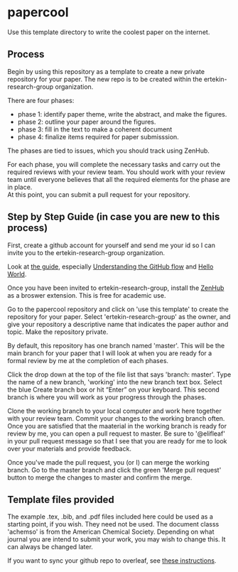 # papercool

Use this template directory to write the coolest paper on the internet. 

## Process 

Begin by using this repository as a template to create a new private repository for your paper. 
The new repo is to be created within the ertekin-research-group organization. 

There are four phases: 
  - phase 1: identify paper theme, write the abstract, and make the figures. 
  - phase 2: outline your paper around the figures. 
  - phase 3: fill in the text to make a coherent document 
  - phase 4: finalize items required for paper submisssion. 
  
The phases are tied to issues, which you should track using ZenHub. 

For each phase, you will complete the necessary tasks and carry out the required reviews with your review team. 
You should work with your review team until everyone believes that all the required elements for the phase are in place.  
At this point, you can submit a pull request for your repository. 

## Step by Step Guide (in case you are new to this process) 

First, create a github account for yourself and send me your id so I can invite you to the ertekin-research-group organization. 

Look at [the guide](https://guides.github.com/), especially [Understanding the GitHub flow](https://guides.github.com/introduction/flow/) and [Hello World](https://guides.github.com/activities/hello-world/).  

Once you have been invited to ertekin-research-group, install the [ZenHub](https://www.zenhub.com/) as a broswer extension. 
This is free for academic use. 

Go to the papercool repository and click on 'use this template' to create the repository for your paper. 
Select 'ertekin-research-group' as the owner, and give your repository a descriptive name that indicates the paper author and topic. 
Make the repository private. 

By default, this repository has one branch named 'master'. This will be the main branch for your paper that I will look at when you are ready for a formal review by me at the completion of each phases. 

Click the drop down at the top of the file list that says 'branch: master'. Type the name of a new branch, 'working' into the new branch text box. Select the blue Create branch box or hit “Enter” on your keyboard. This second branch is where you will work as your progress through the phases. 

Clone the working branch to your local computer and work here together with your review team. 
Commit your changes to the working branch often. Once you are satisfied that the maaterial in the working branch is ready for review by me, you can open a pull request to master. Be sure to '@elifleaf' in your pull request message so that I see that you are ready for me to look over your materials and provide feedback. 

Once you've made the pull request, you (or I) can merge the working branch.  Go to the master branch and click the green 'Merge pull request' button to merge the changes to master and confirm the merge. 

## Template files provided

The example .tex, .bib, and .pdf files included here could be used as a starting point, if you wish.  They need not be used.  The document classs 'achemso' is from the American Chemical Society.  Depending on what journal you are intend to submit your work, you may wish to change this.  It can always be changed later. 

If you want to sync your github repo to overleaf, see [these instructions](https://www.overleaf.com/learn/how-to/How_do_I_connect_an_Overleaf_project_with_a_repo_on_GitHub,_GitLab_or_BitBucket%3F).


